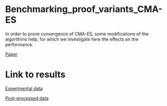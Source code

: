 # Benchmarking_proof_variants_CMA-ES
In order to prove convergence of CMA-ES, some modifications of the algorithms help, for which we investigate here the effects on the performance.

[Paper](https://doi.org/10.1145/3583133.3596329)

# Link to results
[Experimental data](https://doi.org/10.5281/zenodo.7896421)

[Post-processed data](https://agissler.github.io/Benchmarking_proof_variants_CMA-ES/ppdata/index.html)
 
